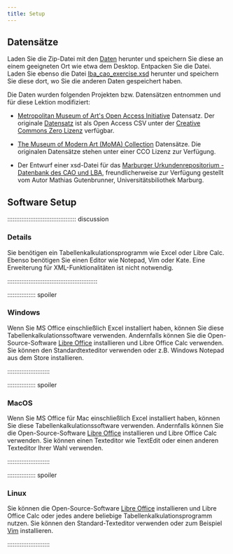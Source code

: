 ```yaml
---
title: Setup
---
```


## Datensätze

Laden Sie die Zip-Datei mit den [Daten](/episodes/data/artworks_data.zip) herunter und speichern Sie diese an einem geeigneten Ort wie etwa dem Desktop. Entpacken Sie die Datei.   
Laden Sie ebenso die Datei [lba_cao_exercise.xsd](/episodes/data/lba_cao_exercise.xsd) herunter und speichern Sie diese dort, wo Sie die anderen Daten gespeichert haben.  

Die Daten wurden folgenden Projekten bzw. Datensätzen entnommen und für diese Lektion modifiziert:  

* [Metropolitan Museum of Art's Open Access Initiative](https://www.metmuseum.org/about-the-met/policies-and-documents/open-access) Datensatz. Der originale [Datensatz](https://github.com/metmuseum/openaccess) ist als Open Access CSV unter der [Creative Commons Zero Lizenz](https://creativecommons.org/publicdomain/zero/1.0/) verfügbar.    
  
* [The Museum of Modern Art (MoMA) Collection](https://github.com/MuseumofModernArt/collection) Datensätze. Die originalen Datensätze stehen unter einer CCO Lizenz zur Verfügung.    
 
* Der Entwurf einer xsd-Datei für das [Marburger Urkundenrepositorium - Datenbank des CAO und LBA](https://urkundenrepositorium.uni-marburg.de/home), freundlicherweise zur Verfügung gestellt vom Autor Mathias Gutenbrunner, Universitätsbiliothek Marburg. 


## Software Setup

::::::::::::::::::::::::::::::::::::::: discussion

### Details

Sie benötigen ein Tabellenkalkulationsprogramm wie Excel oder Libre Calc. Ebenso benötigen Sie einen Editor wie Notepad, Vim oder Kate. Eine Erweiterung für XML-Funktionalitäten ist nicht notwendig. 

:::::::::::::::::::::::::::::::::::::::::::::::::::

:::::::::::::::: spoiler

### Windows

Wenn Sie MS Office einschließlich Excel installiert haben, können Sie diese Tabellenkalkulationssoftware verwenden. Andernfalls können Sie die Open-Source-Software [Libre Office](https://www.libreoffice.org/download/download-libreoffice/) installieren und Libre Office Calc verwenden.  
Sie können den Standardtexteditor verwenden oder z.B. Windows Notepad aus dem Store installieren. 

::::::::::::::::::::::::

:::::::::::::::: spoiler

### MacOS

Wenn Sie MS Office für Mac einschließlich Excel installiert haben, können Sie diese Tabellenkalkulationssoftware verwenden. Andernfalls können Sie die Open-Source-Software [Libre Office](https://www.libreoffice.org/download/download-libreoffice/) installieren und Libre Office Calc verwenden. 
Sie können einen Texteditor wie TextEdit oder einen anderen Texteditor Ihrer Wahl verwenden.

::::::::::::::::::::::::


:::::::::::::::: spoiler

### Linux

Sie können die Open-Source-Software [Libre Office](https://www.libreoffice.org/download/download-libreoffice/) installieren und Libre Office Calc oder jedes andere beliebige Tabellenkalkulationsprogramm nutzen. 
Sie können den Standard-Texteditor verwenden oder zum Beispiel [Vim](https://www.vim.org/) installieren. 

::::::::::::::::::::::::


